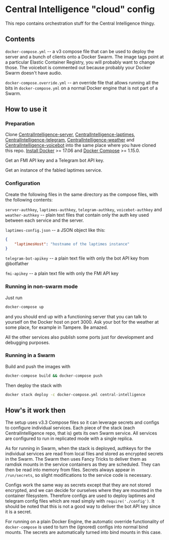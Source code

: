 # Central Intelligence "cloud" config

This repo contains orchestration stuff for the Central Intelligence thingy.

## Contents

`docker-compose.yml` -- a v3 compose file that can be used to deploy the server and a bunch of clients onto a Docker Swarm. The image tags point at a particular Elastic Container Registry, you will probably want to change those. The voicebot is commented out because probably your Docker Swarm doesn't have audio.

`docker-compose.override.yml` -- an override file that allows running all the bits in `docker-compose.yml` on a normal Docker engine that is not part of a Swarm.

## How to use it

### Preparation

Clone [CentralIntelligence-server], [CentralIntelligence-laptimes], [CentralIntelligence-telegram], [CentralIntelligence-weather] and [CentralIntelligence-voicebot] into the same place where you have cloned this repo. [Install Docker] >= 17.06 and [Docker Compose] >= 1.15.0.

[CentralIntelligence-server]: https://github.com/mikko/CentralIntelligence-server
[CentralIntelligence-laptimes]: https://github.com/mikko/CentralIntelligence-laptimes
[CentralIntelligence-telegram]: https://github.com/mikko/CentralIntelligence-telegram
[CentralIntelligence-weather]: https://github.com/mikko/CentralIntelligence-weather
[CentralIntelligence-voicebot]: https://github.com/mikko/CentralIntelligence-voicebot
[Install Docker]: https://docs.docker.com/engine/installation/
[Docker Compose]: https://docs.docker.com/compose/install/

Get an FMI API key and a Telegram bot API key.

Get an instance of the fabled laptimes service.

### Configuration

Create the following files in the same directory as the compose files, with the following contents:

`server-authkey`, `laptimes-authkey`, `telegram-authkey`, `voicebot-authkey` and `weather-authkey` -- plain text files that contain only the auth key used between each service and the server.

`laptimes-config.json` -- a JSON object like this:

```json
{
    "laptimesHost": "hostname of the laptimes instance"
}
```

`telegram-bot-apikey` -- a plain text file with only the bot API key from @botfather

`fmi-apikey` -- a plain text file with only the FMI API key

### Running in non-swarm mode

Just run

```sh
docker-compose up
```

and you should end up with a functioning server that you can talk to yourself on the Docker host on port 3000. Ask your bot for the weather at some place, for example in Tampere. Be amazed.

All the other services also publish some ports just for development and debugging purposes.

### Running in a Swarm

Build and push the images with

```sh
docker-compose build && docker-compose push
```

Then deploy the stack with

```sh
docker stack deploy -c docker-compose.yml central-intelligence
```

## How's it work then

The setup uses v3.3 Compose files so it can leverage secrets and configs to configure individual services. Each piece of the stack (each CentralIntelligence repo, that is) gets its own Swarm service. All services are configured to run in replicated mode with a single replica.

As for running in Swarm, when the stack is deployed, authkeys for the individual services are read from local files and stored as encrypted secrets in the Swarm. The Swarm then uses Fancy Tricks to deliver them as ramdisk mounts in the service containers as they are scheduled. They can then be read into memory from files. Secrets always appear in `/run/secrets`, so slight modifications to the service code is necessary.

Configs work the same way as secrets except that they are not stored encrypted, and we can decide for ourselves where they are mounted in the container filesystem. Therefore configs are used to deploy laptimes and telegram config files which are read simply with `require('./config')`. It should be noted that this is not a good way to deliver the bot API key since it is a secret.

For running on a plain Docker Engine, the automatic override functionality of `docker-compose` is used to turn the (ignored) configs into normal bind mounts. The secrets are automatically turned into bind mounts in this case.
